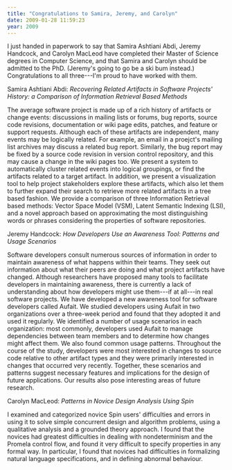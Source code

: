 ```yaml
---
title: "Congratulations to Samira, Jeremy, and Carolyn"
date: 2009-01-28 11:59:23
year: 2009
---
```

I just handed in paperwork to say that Samira Ashtiani Abdi, Jeremy Handcock, and Carolyn MacLeod have completed their Master of Science degrees in Computer Science, and that Samira and Carolyn should be admitted to the PhD.  (Jeremy's going to go be a ski bum instead.)  Congratulations to all three---I'm proud to have worked with them.

Samira Ashtiani Abdi: <em>Recovering Related Artifacts in Software Projects' History: a Comparison of Information Retrieval Based Methods</em>

The average software project is made up of a rich history of artifacts or change events: discussions in mailing lists or forums, bug reports, source code revisions, documentation or wiki page edits, patches, and feature or support requests.  Although each of these artifacts are independent, many events may be logically related.  For example, an email in a proejct's mailing list archives may discuss a related bug report.  Similarly, the bug report may be fixed by a source code revision in version control repository, and this may cause a change in the wiki pages too.  We present a system to automatically cluster related events into logical groupings, or find the artifacts related to a target artifact.  In addition, we present a visualization tool to help project stakeholders explore these artifacts, which also let them to further expand their search to retrieve more related artifacts in a tree based fashion.  We provide a comparison of three Information Retrieval based methods: Vector Space Model (VSM), Latent Semantic Indexing (LSI), and a novel approach based on approximating the most distinguishing words or phrases considering the properties of software repositories.

Jeremy Handcock: <em>How Developers Use an Awareness Tool: Patterns and Usage Scenarios</em>

Software developers consult numerous sources of information in order to maintain awareness of what happens within their teams.  They seek out information about what their peers are doing and what project artifacts have changed.  Although researchers have proposed many tools to facilitate developers in maintaining awareness, there is currently a lack of understanding about how developers might use them---if at all---in real software projects.  We have developed a new awareness tool for software developers called Aufait.  We studied developers using Aufait in two organizations over a three-week period and found that they adopted it and used it regularly.  We identified a number of usage scenarios in each organization: most commonly, developers used Aufait to manage dependencies between team members and to determine how changes might affect them.  We also found common usage patterns. Throughout the course of the study, developers were most interested in changes to source code relative to other artifact types and they were primarily interested in changes that occurred very recently. Together, these scenarios and patterns suggest necessary features and implications for the design of future applications.  Our results also pose interesting areas of future research.

Carolyn MacLeod: <em>Patterns in Novice Design Analysis Using Spin</em>

I examined and categorized novice Spin users' difficulties and errors in using it to solve simple concurrent design and algorithm problems, using a qualitative analysis and a grounded theory approach.  I found that the novices had greatest difficulties in dealing with nondeterminism and the Promela control flow, and found it very difficult to specify properties in any formal way. In particular, I found that novices had difficulties in formalizing natural language specifications, and in defining abnormal behaviour.
